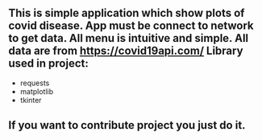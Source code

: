 This is simple application which show plots of covid disease. App must be connect to network to get data. All menu is intuitive and simple. All data are from https://covid19api.com/ Library used in project:
- 
- requests
- matplotlib
- tkinter

If you want to contribute project you just do it.
-